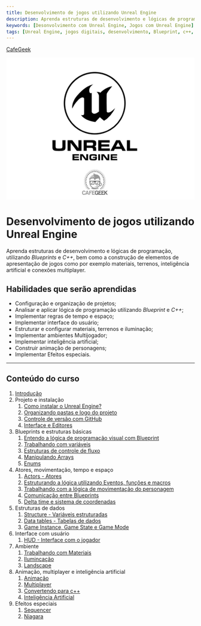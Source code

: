 ```yaml
---
title: Desenvolvimento de jogos utilizando Unreal Engine
description: Aprenda estruturas de desenvolvimento e lógicas de programação, utilizando **Blueprints** e **C++**, bem como a construção de elementos de apresentação de jogos como por exemplo materiais, terrenos, inteligência artificial e conexões multiplayer.  
keywords: [Desonvolvimento com Unreal Engine, Jogos com Unreal Engine]
tags: [Unreal Engine, jogos digitais, desenvolvimento, Blueprint, c++, game digital]
---
```


[CafeGeek](http://CafeGeek.eti.br)

![unreal egine cafegeek logo](imagens/unreal_egine_cafegeek_logo.jpg)

# Desenvolvimento de jogos utilizando Unreal Engine
Aprenda estruturas de desenvolvimento e lógicas de programação, utilizando *Blueprints* e *C++*, bem como a construção de elementos de apresentação de jogos como por exemplo materiais, terrenos, inteligência artificial e conexões multiplayer.    
## Habilidades que serão aprendidas
- Configuração e organização de projetos;
- Analisar e aplicar lógica de programação utilizando *Blueprint* e *C++*;
- Implementar regras de tempo e espaço;
- Implementar interface do usuário;
- Estruturar e configurar materiais, terrenos e iluminação;
- Implementar ambientes Multijogador;
- Implementar inteligência artificial;
- Construir animação de personagens;
- Implementar Efeitos especiais.

---
## Conteúdo do curso
1. [Introdução](unreal_engine_introducao_desenvolvimento_jogos.html)
1. Projeto e instalação
    1. [Como instalar o Unreal Engine?](como_instalar_o_unreal_engine.html)
    1. [Organizando pastas e logo do projeto](organizando_pastas_e_logo.html)
    1. [Controle de versão com GitHub](controle_de_versao_github.html)
    1. [Interface e Editores](interface.html)  
1. Blueprints e estruturas básicas
    1. [Entendo a lógica de programação visual com Blueprint](entendo_blueprint.html)
    1. [Trabalhando com variáveis](trabalhando_com_variaveis.html)  
    1. [Estruturas de controle de fluxo](estruturas_de_controle_de_fluxo.html)
    1. [Manipulando Arrays](manipulando_array.html)  
    1. [Enums](enum.html)    
1. Atores, movimentação, tempo e espaço
    1. [Actors - Atores](actor_atores.html)
    1. [Estruturando a lógica utilizando Eventos, funções e macros](estruturando_logica_utilizando_eventos_funcoes_macros.html)  
    1. [Trabalhando com a lógica de movimentação do personagem](trabalhando_com_logica_movimentacao_de_personagem.html)    
    1. [Comunicação entre Blueprints](comunicacao_entre_blueprint.html)    
    1. [Delta time e sistema de coordenadas](deltatime_sistema_coordenadas.html)  
1. Estruturas de dados
    1. [Structure - Variáveis estruturadas](structure_variaveis_estruturadas.html)  
    1. [Data tables - Tabelas de dados](datatables.html)
    1. [Game Instance, Game State e Game Mode](gameinstance_state_mode.html)
1. Interface com usuário
    1. [HUD - Interface com o jogador](hud_interface.html)
1. Ambiente
    1. [Trabalhando com Materiais](trabalhando_com_materiais.html)
    1. [Ilumincação](iluminacao.html)
    1. [Landscape](Landscape.html)  
1. Animação, multiplayer e inteligência artificial
    1. [Animação](animacao.html)
    1. [Multiplayer](multiplayer.html)
    1. [Convertendo para c++](convertendo.html)
    1. [Inteligência Artificial](inteligenciaartificial.html)
1. Efeitos especiais
    1. [Sequencer](sequencer.html)
    1. [Niagara](niagara.html)
